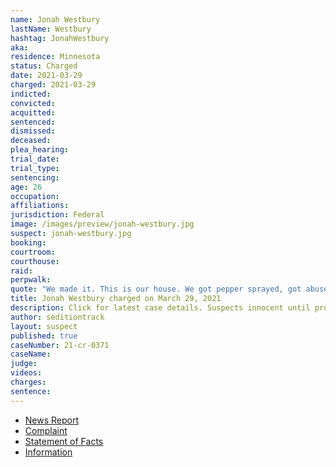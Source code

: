 ```yaml
---
name: Jonah Westbury
lastName: Westbury
hashtag: JonahWestbury
aka:
residence: Minnesota
status: Charged
date: 2021-03-29
charged: 2021-03-29
indicted:
convicted: 
acquitted:
sentenced: 
dismissed: 
deceased:
plea_hearing:
trial_date:
trial_type:
sentencing:
age: 26
occupation:
affiliations:
jurisdiction: Federal
image: /images/preview/jonah-westbury.jpg
suspect: jonah-westbury.jpg
booking:
courtroom:
courthouse:
raid:
perpwalk:
quote: "We made it. This is our house. We got pepper sprayed, got abused..."
title: Jonah Westbury charged on March 29, 2021
description: Click for latest case details. Suspects innocent until proven guilty.
author: seditiontrack
layout: suspect
published: true
caseNumber: 21-cr-0371
caseName:
judge:
videos:
charges:
sentence:
---
```

- [News Report](https://kstp.com/news/26-year-old-minnesota-man-arrested-in-connection-with-us-capitol-attack/6069768/)
- [Complaint](https://www.justice.gov/usao-dc/case-multi-defendant/file/1385911/download)
- [Statement of Facts](https://www.justice.gov/usao-dc/case-multi-defendant/file/1385916/download)
- [Information](https://www.justice.gov/usao-dc/case-multi-defendant/file/1461711/download)
